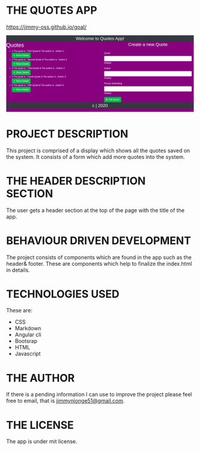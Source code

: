 # THE QUOTES APP
   https://jimmy-oss.github.io/goal/
   
   ![screenshot](./screenshot/screen.jpg)

# PROJECT DESCRIPTION
This project is comprised of a display which shows all the quotes saved on the system.
It consists of a form which add more quotes into the system.
# THE HEADER DESCRIPTION SECTION
The user gets a header section at the top of the page with the title of the app.
# BEHAVIOUR DRIVEN DEVELOPMENT
The project consists of components which are found in the app such as the header& footer.
These are components which help to finalize the index.html in details.
# TECHNOLOGIES USED
  These are:<ul>
        <li>CSS</li>
        <li>Markdown</li>
        <li>Angular cli</li>
        <li>Bootsrap</li>
        <li>HTML</li>
        <li>Javascript</li>
             </ul>
# THE AUTHOR
If there is a pending information I can use to improve the project please feel free to email,
that is jimmynjonge51@gmail.com.
# THE LICENSE
The app is under mit license.
